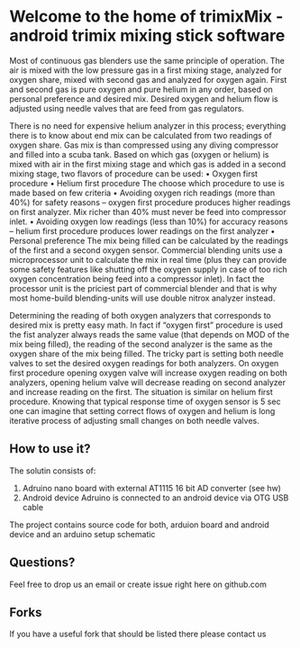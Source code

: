 # Welcome to the home of trimixMix - android trimix mixing stick software
Most of continuous gas blenders use the same principle of operation. The air is mixed with the low pressure gas in a first mixing stage, analyzed for oxygen share, mixed with second gas and analyzed for oxygen again. First and second gas is pure oxygen and pure helium in any order, based on personal preference and desired mix. Desired oxygen and helium flow is adjusted using needle valves that are feed from gas regulators.

There is no need for expensive helium analyzer in this process; everything there is to know about end mix can be calculated from two readings of oxygen share.
Gas mix is than compressed using any diving compressor and filled into a scuba tank.
Based on which gas (oxygen or helium) is mixed with air in the first mixing stage and which gas is added in a second mixing stage, two flavors of procedure can be used:
• Oxygen first procedure
• Helium first procedure
The choose which procedure to use is made based on few criteria
• Avoiding oxygen rich readings (more than 40%) for safety reasons – oxygen first procedure produces higher readings on first analyzer. Mix richer than 40% must never be feed into compressor inlet.
• Avoiding oxygen low readings (less than 10%) for accuracy reasons – helium first procedure produces lower readings on the first analyzer
• Personal preference
The mix being filled can be calculated by the readings of the first and a second oxygen sensor. Commercial blending units use a microprocessor unit to calculate the mix in real time (plus they can provide some safety features like shutting off the oxygen supply in case of too rich oxygen concentration being feed into a compressor inlet). In fact the processor unit is the priciest part of commercial blender and that is why most home-build blending-units will use double nitrox analyzer instead.

Determining the reading of both oxygen analyzers that corresponds to desired mix is pretty easy math. In fact if “oxygen first” procedure is used the fist analyzer always reads the same value (that depends on MOD of the mix being filled), the reading of the second analyzer is the same as the oxygen share of the mix being filled.
The tricky part is setting both needle valves to set the desired oxygen readings for both analyzers. On oxygen first procedure opening oxygen valve will increase oxygen reading on both analyzers, opening helium valve will decrease reading on second analyzer and increase reading on the first. The situation is similar on helium first procedure.
Knowing that typical response time of oxygen sensor is 5 sec one can imagine that setting correct flows of oxygen and helium is long iterative process of adjusting small changes on both needle valves.

## How to use it?
The solutin consists of:
1. Adruino nano board with external AT1115 16 bit AD converter (see hw)
2. Android device
Adruino is connected to an android device via OTG USB cable

The project contains source code for both, arduion board and android device and an arduino setup schematic

## Questions?

Feel free to drop us an email or create issue right here on github.com

## Forks

If you have a useful fork that should be listed there please contact us
